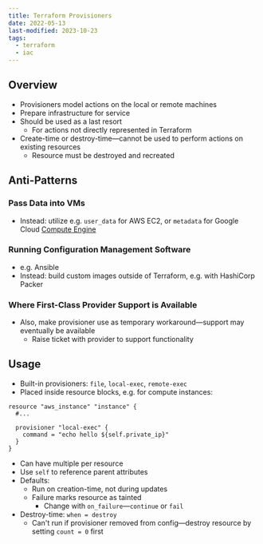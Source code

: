 ```yaml
---
title: Terraform Provisioners
date: 2022-05-13
last-modified: 2023-10-23
tags:
  - terraform
  - iac
---
```


## Overview

- Provisioners model actions on the local or remote machines
- Prepare infrastructure for service
- Should be used as a last resort
	- For actions not directly represented in Terraform
- Create-time or destroy-time—cannot be used to perform actions on existing resources
	- Resource must be destroyed and recreated

## Anti-Patterns

### Pass Data into VMs

- Instead: utilize e.g. `user_data` for AWS EC2, or `metadata` for Google Cloud [Compute Engine](notes/Compute%20Engine.md)

### Running Configuration Management Software

- e.g. Ansible
- Instead: build custom images outside of Terraform, e.g. with HashiCorp Packer

### Where First-Class Provider Support is Available

- Also, make provisioner use as temporary workaround—support may eventually be available
	- Raise ticket with provider to support functionality

## Usage

- Built-in provisioners: `file`, `local-exec`, `remote-exec`
- Placed inside resource blocks, e.g. for compute instances:
```hcl
resource "aws_instance" "instance" {
  #...

  provisioner "local-exec" {
    command = "echo hello ${self.private_ip}"
  }
}
```
- Can have multiple per resource
- Use `self` to reference parent attributes
- Defaults:
	- Run on creation-time, not during updates
	- Failure marks resource as tainted
		- Change with `on_failure`—`continue` or `fail`
- Destroy-time: `when = destroy`
	- Can't run if provisioner removed from config—destroy resource by setting `count = 0` first
